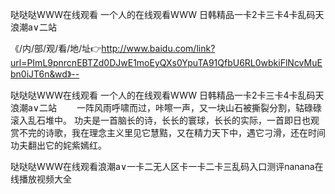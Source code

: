 哒哒哒WWW在线观看
一个人的在线观看WWW
日韩精品一卡2卡三卡4卡乱码天
浪潮a∨二站


《/内/部/观/看/地/址👉http://www.baidu.com/link?url=PImL9pnrcnEBTZd0DJwE1moEyQXs0YpuTA91QfbU6RL0wbkiFlNcvMuEbn0iJT6n&wd》--

哒哒哒WWW在线观看
一个人的在线观看WWW
日韩精品一卡2卡三卡4卡乱码天
浪潮a∨二站
　　一阵风雨呼啸而过，咔嚓一声，又一块山石被撕裂分割，轱碌碌滚入乱石堆中。
功夫是一首脑长的诗，长长的寰球，长长的实际，一首即日也观赏不完的诗歌，我在理念主义里见它慧黠，又在精力天下中，遇它刁滑，还在时间功夫翻出它的姹紫嫣红。





哒哒哒WWW在线观看浪潮a∨一卡二无人区卡一卡二卡三乱码入口测评nanana在线播放视频大全
